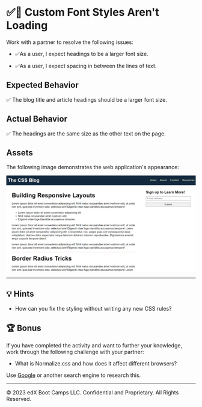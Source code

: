 # ✅🐛 Custom Font Styles Aren't Loading

Work with a partner to resolve the following issues:

* ✅As a user, I expect headings to be a larger font size.

* ✅As a user, I expect spacing in between the lines of text.

## Expected Behavior

✅ The blog title and article headings should be a larger font size.

## Actual Behavior

✅ The headings are the same size as the other text on the page.

## Assets

The following image demonstrates the web application's appearance:

![The blog layout has larger-sized headers and spacing in between the lines of text.](./Images/01-correct-styles.png)

---

## 💡 Hints

* How can you fix the styling without writing any new CSS rules?

## 🏆 Bonus

If you have completed the activity and want to further your knowledge, work through the following challenge with your partner:

* What is Normalize.css and how does it affect different browsers?

Use [Google](https://www.google.com) or another search engine to research this.

---
© 2023 edX Boot Camps LLC. Confidential and Proprietary. All Rights Reserved.
